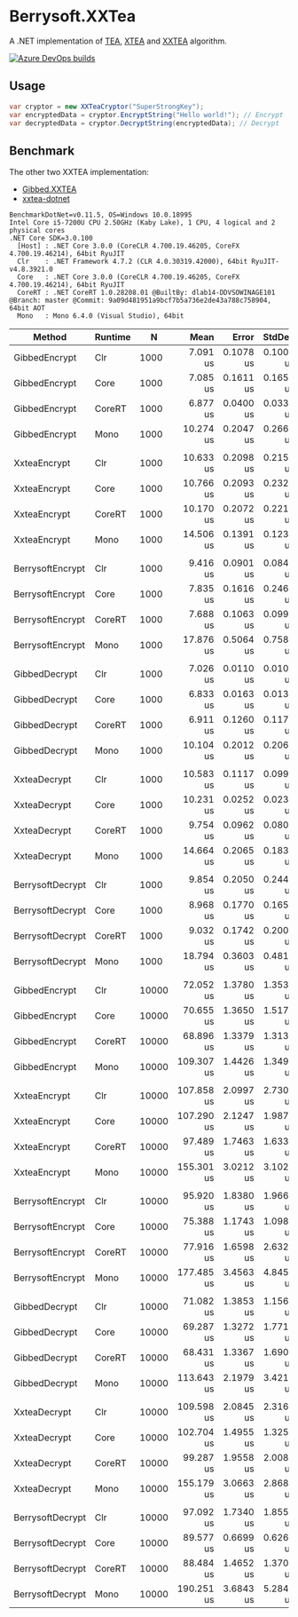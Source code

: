 # Berrysoft.XXTea
A .NET implementation of [TEA](https://en.wikipedia.org/wiki/Tiny_Encryption_Algorithm), [XTEA](https://en.wikipedia.org/wiki/XTEA) and [XXTEA](https://en.wikipedia.org/wiki/XXTEA) algorithm.

[![Azure DevOps builds](https://strawberry-vs.visualstudio.com/Berrysoft.XXTea/_apis/build/status/Berrysoft.Berrysoft.XXTea?branch=master)](https://strawberry-vs.visualstudio.com/Berrysoft.XXTea/_build?definitionId=8)

## Usage
``` csharp
var cryptor = new XXTeaCryptor("SuperStrongKey");
var encryptedData = cryptor.EncryptString("Hello world!"); // Encrypt
var decryptedData = cryptor.DecryptString(encryptedData); // Decrypt
```

## Benchmark
The other two XXTEA implementation:
* [Gibbed.XXTEA](https://github.com/gibbed/Gibbed.XXTEA)
* [xxtea-dotnet](https://github.com/xxtea/xxtea-dotnet)

```
BenchmarkDotNet=v0.11.5, OS=Windows 10.0.18995
Intel Core i5-7200U CPU 2.50GHz (Kaby Lake), 1 CPU, 4 logical and 2 physical cores
.NET Core SDK=3.0.100
  [Host] : .NET Core 3.0.0 (CoreCLR 4.700.19.46205, CoreFX 4.700.19.46214), 64bit RyuJIT
  Clr    : .NET Framework 4.7.2 (CLR 4.0.30319.42000), 64bit RyuJIT-v4.8.3921.0
  Core   : .NET Core 3.0.0 (CoreCLR 4.700.19.46205, CoreFX 4.700.19.46214), 64bit RyuJIT
  CoreRT : .NET CoreRT 1.0.28208.01 @BuiltBy: dlab14-DDVSOWINAGE101 @Branch: master @Commit: 9a09d481951a9bcf7b5a736e2de43a788c758904, 64bit AOT
  Mono   : Mono 6.4.0 (Visual Studio), 64bit
```

|           Method | Runtime |     N |       Mean |     Error |    StdDev | Ratio | RatioSD | Rank |   Gen 0 |  Gen 1 |  Gen 2 | Allocated |
|----------------- |-------- |------ |-----------:|----------:|----------:|------:|--------:|-----:|--------:|-------:|-------:|----------:|
|    GibbedEncrypt |     Clr |  1000 |   7.091 us | 0.1078 us | 0.1008 us |  1.00 |    0.00 |    2 |  1.3351 |      - |      - |    2111 B |
|    GibbedEncrypt |    Core |  1000 |   7.085 us | 0.1611 us | 0.1654 us |  1.00 |    0.03 |    2 |  1.3351 |      - |      - |    2104 B |
|    GibbedEncrypt |  CoreRT |  1000 |   6.877 us | 0.0400 us | 0.0334 us |  0.97 |    0.01 |    1 |  1.3351 |      - |      - |    2104 B |
|    GibbedEncrypt |    Mono |  1000 |  10.274 us | 0.2047 us | 0.2662 us |  1.45 |    0.04 |    3 |  0.5188 |      - |      - |         - |
|                  |         |       |            |           |           |       |         |      |         |        |        |           |
|     XxteaEncrypt |     Clr |  1000 |  10.633 us | 0.2098 us | 0.2155 us |  1.00 |    0.00 |    2 |  1.3275 |      - |      - |    2111 B |
|     XxteaEncrypt |    Core |  1000 |  10.766 us | 0.2093 us | 0.2326 us |  1.02 |    0.04 |    2 |  1.3275 |      - |      - |    2104 B |
|     XxteaEncrypt |  CoreRT |  1000 |  10.170 us | 0.2072 us | 0.2217 us |  0.96 |    0.03 |    1 |  1.3275 |      - |      - |    2104 B |
|     XxteaEncrypt |    Mono |  1000 |  14.506 us | 0.1391 us | 0.1233 us |  1.36 |    0.02 |    3 |  0.5188 |      - |      - |         - |
|                  |         |       |            |           |           |       |         |      |         |        |        |           |
| BerrysoftEncrypt |     Clr |  1000 |   9.416 us | 0.0901 us | 0.0842 us |  1.00 |    0.00 |    2 |  0.6561 |      - |      - |    1036 B |
| BerrysoftEncrypt |    Core |  1000 |   7.835 us | 0.1616 us | 0.2467 us |  0.84 |    0.03 |    1 |  0.6561 |      - |      - |    1032 B |
| BerrysoftEncrypt |  CoreRT |  1000 |   7.688 us | 0.1063 us | 0.0994 us |  0.82 |    0.01 |    1 |  0.6561 |      - |      - |    1032 B |
| BerrysoftEncrypt |    Mono |  1000 |  17.876 us | 0.5064 us | 0.7580 us |  1.92 |    0.11 |    3 |  0.2441 |      - |      - |         - |
|                  |         |       |            |           |           |       |         |      |         |        |        |           |
|    GibbedDecrypt |     Clr |  1000 |   7.026 us | 0.0110 us | 0.0103 us |  1.00 |    0.00 |    1 |  1.3351 |      - |      - |    2103 B |
|    GibbedDecrypt |    Core |  1000 |   6.833 us | 0.0163 us | 0.0136 us |  0.97 |    0.00 |    1 |  1.3351 |      - |      - |    2096 B |
|    GibbedDecrypt |  CoreRT |  1000 |   6.911 us | 0.1260 us | 0.1179 us |  0.98 |    0.02 |    1 |  1.3351 |      - |      - |    2096 B |
|    GibbedDecrypt |    Mono |  1000 |  10.104 us | 0.2012 us | 0.2066 us |  1.44 |    0.03 |    2 |  0.5188 |      - |      - |         - |
|                  |         |       |            |           |           |       |         |      |         |        |        |           |
|     XxteaDecrypt |     Clr |  1000 |  10.583 us | 0.1117 us | 0.0990 us |  1.00 |    0.00 |    3 |  1.3275 |      - |      - |    2103 B |
|     XxteaDecrypt |    Core |  1000 |  10.231 us | 0.0252 us | 0.0236 us |  0.97 |    0.01 |    2 |  1.3275 |      - |      - |    2096 B |
|     XxteaDecrypt |  CoreRT |  1000 |   9.754 us | 0.0962 us | 0.0803 us |  0.92 |    0.01 |    1 |  1.3275 |      - |      - |    2096 B |
|     XxteaDecrypt |    Mono |  1000 |  14.664 us | 0.2065 us | 0.1830 us |  1.39 |    0.02 |    4 |  0.5188 |      - |      - |         - |
|                  |         |       |            |           |           |       |         |      |         |        |        |           |
| BerrysoftDecrypt |     Clr |  1000 |   9.854 us | 0.2050 us | 0.2441 us |  1.00 |    0.00 |    2 |  1.2970 |      - |      - |    2063 B |
| BerrysoftDecrypt |    Core |  1000 |   8.968 us | 0.1770 us | 0.1656 us |  0.91 |    0.03 |    1 |  1.2970 |      - |      - |    2056 B |
| BerrysoftDecrypt |  CoreRT |  1000 |   9.032 us | 0.1742 us | 0.2006 us |  0.92 |    0.04 |    1 |  1.2970 |      - |      - |    2056 B |
| BerrysoftDecrypt |    Mono |  1000 |  18.794 us | 0.3603 us | 0.4810 us |  1.91 |    0.09 |    3 |  0.4883 |      - |      - |         - |
|                  |         |       |            |           |           |       |         |      |         |        |        |           |
|    GibbedEncrypt |     Clr | 10000 |  72.052 us | 1.3780 us | 1.3533 us |  1.00 |    0.00 |    2 | 12.8174 |      - |      - |   20218 B |
|    GibbedEncrypt |    Core | 10000 |  70.655 us | 1.3650 us | 1.5171 us |  0.98 |    0.03 |    2 | 12.8174 |      - |      - |   20104 B |
|    GibbedEncrypt |  CoreRT | 10000 |  68.896 us | 1.3379 us | 1.3139 us |  0.96 |    0.02 |    1 | 12.8174 |      - |      - |   20104 B |
|    GibbedEncrypt |    Mono | 10000 | 109.307 us | 1.4426 us | 1.3494 us |  1.52 |    0.02 |    3 |  1.0986 | 1.0986 | 1.0986 |         - |
|                  |         |       |            |           |           |       |         |      |         |        |        |           |
|     XxteaEncrypt |     Clr | 10000 | 107.858 us | 2.0997 us | 2.7302 us |  1.00 |    0.00 |    2 | 12.8174 |      - |      - |   20218 B |
|     XxteaEncrypt |    Core | 10000 | 107.290 us | 2.1247 us | 1.9875 us |  1.00 |    0.04 |    2 | 12.8174 |      - |      - |   20104 B |
|     XxteaEncrypt |  CoreRT | 10000 |  97.489 us | 1.7463 us | 1.6335 us |  0.90 |    0.03 |    1 | 12.8174 |      - |      - |   20104 B |
|     XxteaEncrypt |    Mono | 10000 | 155.301 us | 3.0212 us | 3.1025 us |  1.44 |    0.06 |    3 |  0.9766 | 0.9766 | 0.9766 |         - |
|                  |         |       |            |           |           |       |         |      |         |        |        |           |
| BerrysoftEncrypt |     Clr | 10000 |  95.920 us | 1.8380 us | 1.9667 us |  1.00 |    0.00 |    3 |  6.3477 |      - |      - |   10056 B |
| BerrysoftEncrypt |    Core | 10000 |  75.388 us | 1.1743 us | 1.0985 us |  0.79 |    0.02 |    1 |  6.3477 |      - |      - |   10032 B |
| BerrysoftEncrypt |  CoreRT | 10000 |  77.916 us | 1.6598 us | 2.6326 us |  0.82 |    0.04 |    2 |  6.3477 |      - |      - |   10032 B |
| BerrysoftEncrypt |    Mono | 10000 | 177.485 us | 3.4563 us | 4.8452 us |  1.87 |    0.07 |    4 |  0.4883 | 0.4883 | 0.4883 |         - |
|                  |         |       |            |           |           |       |         |      |         |        |        |           |
|    GibbedDecrypt |     Clr | 10000 |  71.082 us | 1.3853 us | 1.1568 us |  1.00 |    0.00 |    1 | 12.8174 |      - |      - |   20210 B |
|    GibbedDecrypt |    Core | 10000 |  69.287 us | 1.3272 us | 1.7718 us |  0.99 |    0.02 |    1 | 12.8174 |      - |      - |   20096 B |
|    GibbedDecrypt |  CoreRT | 10000 |  68.431 us | 1.3367 us | 1.6904 us |  0.96 |    0.03 |    1 | 12.8174 |      - |      - |   20096 B |
|    GibbedDecrypt |    Mono | 10000 | 113.643 us | 2.1979 us | 3.4218 us |  1.55 |    0.05 |    2 |  1.0986 | 1.0986 | 1.0986 |         - |
|                  |         |       |            |           |           |       |         |      |         |        |        |           |
|     XxteaDecrypt |     Clr | 10000 | 109.598 us | 2.0845 us | 2.3169 us |  1.00 |    0.00 |    3 | 12.8174 |      - |      - |   20210 B |
|     XxteaDecrypt |    Core | 10000 | 102.704 us | 1.4955 us | 1.3258 us |  0.93 |    0.02 |    2 | 12.8174 |      - |      - |   20096 B |
|     XxteaDecrypt |  CoreRT | 10000 |  99.287 us | 1.9558 us | 2.0085 us |  0.90 |    0.03 |    1 | 12.8174 |      - |      - |   20096 B |
|     XxteaDecrypt |    Mono | 10000 | 155.179 us | 3.0663 us | 2.8682 us |  1.41 |    0.04 |    4 |  0.9766 | 0.9766 | 0.9766 |         - |
|                  |         |       |            |           |           |       |         |      |         |        |        |           |
| BerrysoftDecrypt |     Clr | 10000 |  97.092 us | 1.7340 us | 1.8554 us |  1.00 |    0.00 |    2 | 12.6953 |      - |      - |   20104 B |
| BerrysoftDecrypt |    Core | 10000 |  89.577 us | 0.6699 us | 0.6266 us |  0.92 |    0.02 |    1 | 12.6953 |      - |      - |   20056 B |
| BerrysoftDecrypt |  CoreRT | 10000 |  88.484 us | 1.4652 us | 1.3705 us |  0.91 |    0.02 |    1 | 12.6953 |      - |      - |   20056 B |
| BerrysoftDecrypt |    Mono | 10000 | 190.251 us | 3.6843 us | 5.2840 us |  1.97 |    0.07 |    3 |  0.9766 | 0.9766 | 0.9766 |         - |
